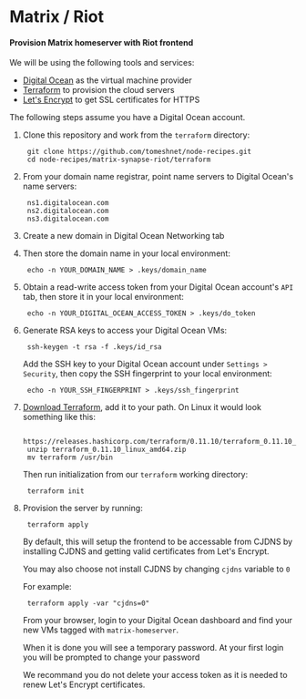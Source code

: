 Matrix / Riot
===================

#### Provision Matrix homeserver with Riot frontend

We will be using the following tools and services:

* [Digital Ocean](https://www.digitalocean.com) as the virtual machine provider
* [Terraform](https://www.terraform.io) to provision the cloud servers
* [Let's Encrypt](https://letsencrypt.org) to get SSL certificates for HTTPS

The following steps assume you have a Digital Ocean account.

1. Clone this repository and work from the `terraform` directory:

        git clone https://github.com/tomeshnet/node-recipes.git
        cd node-recipes/matrix-synapse-riot/terraform

1. From your domain name registrar, point name servers to Digital Ocean's name servers:

        ns1.digitalocean.com
        ns2.digitalocean.com
        ns3.digitalocean.com

1. Create a new domain in Digital Ocean Networking tab

1. Then store the domain name in your local environment:

        echo -n YOUR_DOMAIN_NAME > .keys/domain_name

1. Obtain a read-write access token from your Digital Ocean account's `API` tab, then store
    it in your local environment:

        echo -n YOUR_DIGITAL_OCEAN_ACCESS_TOKEN > .keys/do_token

1. Generate RSA keys to access your Digital Ocean VMs:

        ssh-keygen -t rsa -f .keys/id_rsa

    Add the SSH key to your Digital Ocean account under `Settings > Security`, then copy the
    SSH fingerprint to your local environment:

        echo -n YOUR_SSH_FINGERPRINT > .keys/ssh_fingerprint

1. [Download Terraform](https://www.terraform.io/intro/getting-started/install.html), add it to
    your path. On Linux it would look something like this:

        https://releases.hashicorp.com/terraform/0.11.10/terraform_0.11.10_linux_amd64.zip
        unzip terraform_0.11.10_linux_amd64.zip
        mv terraform /usr/bin

    Then run initialization from our `terraform` working directory:

        terraform init

1. Provision the server by running:

        terraform apply

    By default, this will setup the frontend to be accessable from CJDNS by installing CJDNS and getting
    valid certificates from Let's Encrypt. 
    

    You may also choose not install CJDNS by changing `cjdns` variable to `0`
    
    For example:

        terraform apply -var "cjdns=0"

    From your browser, login to your Digital Ocean dashboard and find your new VMs tagged
    with `matrix-homeserver`.

   When it is done you will see a temporary password. At your first login you will be prompted to
   change your password
   
   We recommand you do not delete your access token as it is needed to renew Let's Encrypt certificates.
